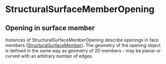 # StructuralSurfaceMemberOpening

## Opening in surface member

 Instances of StructuralSurfaceMemberOpening describe openings in face members \([StructuralSurfaceMember](structuralsurfacemember.md#2d-member-plate-wall)\). The geometry of the opening object is defined in the same way as geometry of 2D members - may be planar or curved with an arbitrary number of edges.

